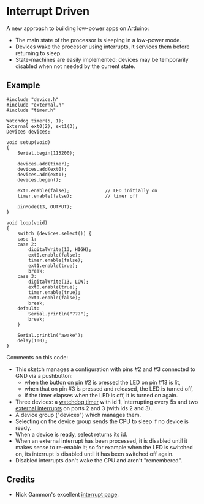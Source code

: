 Interrupt Driven
================

A new approach to building low-power apps on Arduino:
* The main state of the processor is sleeping in a low-power mode.
* Devices wake the processor using interrupts, it services them before returning to sleep.
* State-machines are easily implemented: devices may be temporarily disabled when not needed by the current state.

Example
-------

    #include "device.h"
    #include "external.h"
    #include "timer.h"
    
    Watchdog timer(5, 1);
    External ext0(2), ext1(3);
    Devices devices;
    
    void setup(void)
    {
    	Serial.begin(115200);
    
    	devices.add(timer);
    	devices.add(ext0);
    	devices.add(ext1);
    	devices.begin();
    	 
    	ext0.enable(false);             // LED initially on
        timer.enable(false);            // timer off
    
    	pinMode(13, OUTPUT);
    }
    
    void loop(void)
    {
    	switch (devices.select()) {
    	case 1:
    	case 2:
    		digitalWrite(13, HIGH);
    		ext0.enable(false);
    		timer.enable(false);
    		ext1.enable(true);
    		break;
    	case 3:
    		digitalWrite(13, LOW);
    		ext0.enable(true);
    		timer.enable(true);
    		ext1.enable(false);
    		break;
    	default:
    		Serial.println("???");
    		break;
    	}
    
    	Serial.println("awake");
    	delay(100);
    }

Comments on this code:
* This sketch manages a configuration with pins #2 and #3 connected to GND via a pushbutton:
  - when the button on pin #2 is pressed the LED on pin #13 is lit,
  - when that on pin #3 is pressed and released, the LED is turned off,
  - if the timer elapses when the LED is off, it is turned on again.
* Three devices: a 
[watchdog timer](http://evothings.com/watchdog-timers-how-to-reduce-power-usage-in-your-arduino-projects/) 
  with id 1, interrupting every 5s and two
  [external interrupts](http://gonium.net/md/2006/12/20/handling-external-interrupts-with-arduino/) 
  on ports 2 and 3 (with ids 2 and 3).
* A device group ("devices") which manages them.
* Selecting on the device group sends the CPU to sleep if no device is ready.
* When a device is ready, select returns its id.
* When an external interrupt has been processed, it is disabled until it makes sense to re-enable it; so for example when the LED is switched on, its interrupt is disabled until it has been switched off again. 
* Disabled interrupts don't wake the CPU and aren't "remembered".

Credits
-------
* Nick Gammon's excellent [interrupt page](http://gammon.com.au/interrupts).
